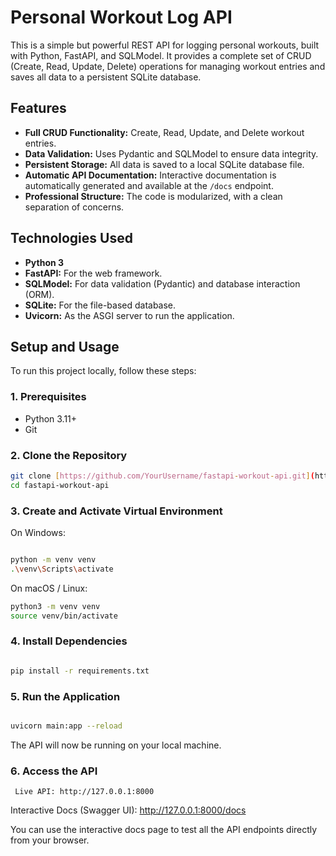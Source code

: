 # Personal Workout Log API

This is a simple but powerful REST API for logging personal workouts, built with Python, FastAPI, and SQLModel. It provides a complete set of CRUD (Create, Read, Update, Delete) operations for managing workout entries and saves all data to a persistent SQLite database.

## Features

* **Full CRUD Functionality:** Create, Read, Update, and Delete workout entries.
* **Data Validation:** Uses Pydantic and SQLModel to ensure data integrity.
* **Persistent Storage:** All data is saved to a local SQLite database file.
* **Automatic API Documentation:** Interactive documentation is automatically generated and available at the `/docs` endpoint.
* **Professional Structure:** The code is modularized, with a clean separation of concerns.

## Technologies Used

* **Python 3**
* **FastAPI:** For the web framework.
* **SQLModel:** For data validation (Pydantic) and database interaction (ORM).
* **SQLite:** For the file-based database.
* **Uvicorn:** As the ASGI server to run the application.

## Setup and Usage

To run this project locally, follow these steps:

### 1. Prerequisites

* Python 3.11+
* Git

### 2. Clone the Repository

```bash
git clone [https://github.com/YourUsername/fastapi-workout-api.git](https://github.com/0xDubos/fastapi-workout-api.git)
cd fastapi-workout-api 
```
### 3. Create and Activate Virtual Environment
On Windows:

``` Bash

python -m venv venv
.\venv\Scripts\activate
```
On macOS / Linux:

``` Bash
python3 -m venv venv
source venv/bin/activate
```
### 4. Install Dependencies
``` Bash

pip install -r requirements.txt
```
### 5. Run the Application
``` Bash

uvicorn main:app --reload
```
The API will now be running on your local machine.

### 6. Access the API
```
 Live API: http://127.0.0.1:8000
```
Interactive Docs (Swagger UI): http://127.0.0.1:8000/docs

You can use the interactive docs page to test all the API endpoints directly from your browser.
